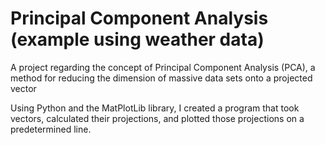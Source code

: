 # Principal Component Analysis (example using weather data)
A project regarding the concept of Principal Component Analysis (PCA), a method for reducing the dimension of massive data sets onto a projected vector  

Using Python and the MatPlotLib library, I created a program that took vectors, calculated their projections, and plotted those projections on a predetermined line.
